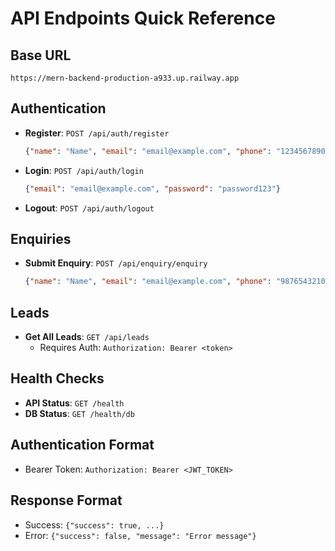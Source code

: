 # API Endpoints Quick Reference

## Base URL
```
https://mern-backend-production-a933.up.railway.app
```

## Authentication
- **Register**: `POST /api/auth/register`
  ```json
  {"name": "Name", "email": "email@example.com", "phone": "1234567890", "dob": "1990-01-01", "gender": "male", "course": "Course Name", "password": "password123"}
  ```

- **Login**: `POST /api/auth/login`
  ```json
  {"email": "email@example.com", "password": "password123"}
  ```

- **Logout**: `POST /api/auth/logout`

## Enquiries
- **Submit Enquiry**: `POST /api/enquiry/enquiry`
  ```json
  {"name": "Name", "email": "email@example.com", "phone": "9876543210", "course": "Course", "university": "University", "message": "Message"}
  ```

## Leads
- **Get All Leads**: `GET /api/leads`
  - Requires Auth: `Authorization: Bearer <token>`

## Health Checks
- **API Status**: `GET /health`
- **DB Status**: `GET /health/db`

## Authentication Format
- Bearer Token: `Authorization: Bearer <JWT_TOKEN>`

## Response Format
- Success: `{"success": true, ...}`
- Error: `{"success": false, "message": "Error message"}`
